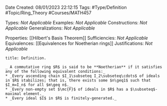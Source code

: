 <div class="topSpace"></div>

Date Created: 08/01/2023 22:12:15
Tags: #Type/Definition #Topic/Ring_Theory #Courses/MATH457

Types: _Not Applicable_
Examples: _Not Applicable_
Constructions: _Not Applicable_
Generalizations: _Not Applicable_

Properties: [[Hilbert's Basis Theorem]]
Sufficiencies: _Not Applicable_
Equivalences: [[Equivalences for Noetherian rings]]
Justifications: _Not Applicable_

``` ad-Definition
title: Definition.

_ A commutative ring $R$ is said to be **Noetherian** if it satisfies any of the following equivalent conditions:_
* _Every ascending chain $I_1\subseteq I_2\subseteq\cdots$ of ideals in $R$ stabilizes; that is, there exists some $n\geq1$ such that $I_m=I_n$ for all $m\geq n$._
* _Every non-empty set $\mc{F}$ of ideals in $R$ has a $\subseteq$-maximal element._
* _Every ideal $I$ in $R$ is finitely-generated._

```

